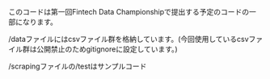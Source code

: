 このコードは第一回Fintech Data Championshipで提出する予定のコードの一部になります。

/dataファイルにはcsvファイル群を格納しています。(今回使用しているcsvファイル群は公開禁止のためgitignoreに設定しています。)

/scrapingファイルの/testはサンプルコード

